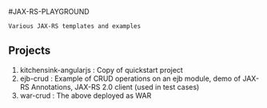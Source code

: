 #JAX-RS-PLAYGROUND

    Various JAX-RS templates and examples
    
## Projects
1. kitchensink-angularjs : Copy of quickstart project
1. ejb-crud : Example of CRUD operations on an ejb module, demo of JAX-RS Annotations, JAX-RS 2.0 client (used in test cases)
2. war-crud : The above deployed as WAR
